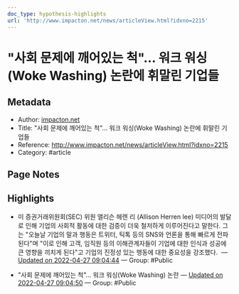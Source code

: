```yaml
---
doc_type: hypothesis-highlights
url: 'http://www.impacton.net/news/articleView.html?idxno=2215'
---
```


# "사회 문제에 깨어있는 척"... 워크 워싱(Woke Washing) 논란에 휘말린 기업들

## Metadata
- Author: [impacton.net]()
- Title: "사회 문제에 깨어있는 척"... 워크 워싱(Woke Washing) 논란에 휘말린 기업들
- Reference: http://www.impacton.net/news/articleView.html?idxno=2215
- Category: #article

## Page Notes
## Highlights
- 미 증권거래위원회(SEC) 위원 앨리슨 헤렌 리 (Allison Herren lee) 미디어의 발달로 인해 기업의 사회적 활동에 대한 검증이 더욱 철저하게 이루어진다고 말한다. 그는 "오늘날 기업의 말과 행동은 트위터, 틱톡 등의 SNS와 언론을 통해 빠르게 전파된다"며 "이로 인해 고객, 임직원 등의 이해관계자들이 기업에 대한 인식과 성공에 큰 영향을 끼치게 된다"고 기업의 진정성 있는 행동에 대한 중요성을 강조했다.  — [Updated on 2022-04-27 09:04:44](https://hyp.is/pIzWhsW9EeyylzsHwnS0fw/www.impacton.net/news/articleView.html?idxno=2215) — Group: #Public

- "사회 문제에 깨어있는 척"... 워크 워싱(Woke Washing) 논란 — [Updated on 2022-04-27 09:04:50](https://hyp.is/qCkr0sW9Eey38dubYT93Vw/www.impacton.net/news/articleView.html?idxno=2215) — Group: #Public



